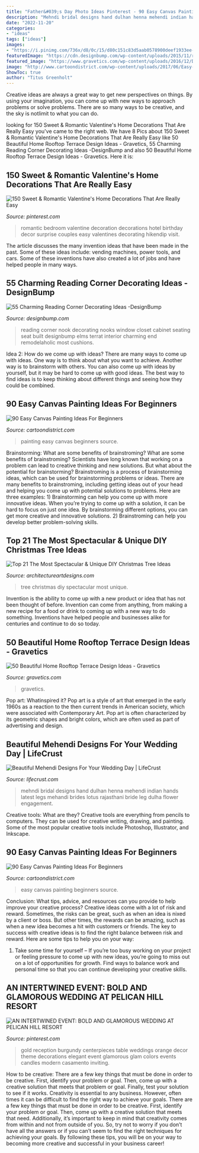 ```yaml
---
title: "Father&#039;s Day Photo Ideas Pinterest - 90 Easy Canvas Painting Ideas For Beginners"
description: "Mehndi bridal designs hand dulhan henna mehendi indian hands latest legs mehandi brides lotus rajasthani bride leg dulha flower engagement"
date: "2022-11-20"
categories:
- "ideas"
tags: ["ideas"]
images:
- "https://i.pinimg.com/736x/d8/0c/15/d80c151c83d5aab0578900deef1933ee--wedding-orange-wedding-gold.jpg"
featuredImage: "https://cdn.designbump.com/wp-content/uploads/2015/11/reading-corner-nook30.jpg"
featured_image: "https://www.gravetics.com/wp-content/uploads/2016/12/Decorating-ideas-for-innovative-design-modern-terrace.jpg"
image: "http://www.cartoondistrict.com/wp-content/uploads/2017/06/Easy-Canvas-Painting-Ideas-For-Beginners0201.jpg"
ShowToc: true
author: "Titus Greenholt"
---
```



Creative ideas are always a great way to get new perspectives on things. By using your imagination, you can come up with new ways to approach problems or solve problems. There are so many ways to be creative, and the sky is notlimit to what you can do.

	

		
looking for 150 Sweet &amp; Romantic Valentine&#039;s Home Decorations That Are Really Easy you've came to the right web. We have 8 Pics about 150 Sweet &amp; Romantic Valentine&#039;s Home Decorations That Are Really Easy like 50 Beautiful Home Rooftop Terrace Design Ideas - Gravetics, 55 Charming Reading Corner Decorating Ideas -DesignBump and also 50 Beautiful Home Rooftop Terrace Design Ideas - Gravetics. Here it is:
		
    
## 150 Sweet &amp; Romantic Valentine&#039;s Home Decorations That Are Really Easy

<img loading=lazy src="https://i.pinimg.com/736x/3b/ab/46/3bab46c51afb2fc70d01354dbcdc53b1.jpg" onerror="this.onerror=null;this.src='https://tse2.mm.bing.net/th?id=OIP.n1adOqwaixu2sWV4QuhZowHaNJ&amp;pid=15.1';" alt="150 Sweet &amp; Romantic Valentine&#039;s Home Decorations That Are Really Easy">

_Source: pinterest.com_

>romantic bedroom valentine decoration decorations hotel birthday decor surprise couples easy valentines decorating hikendip visit. 

	

The article discusses the many invention ideas that have been made in the past. Some of these ideas include: vending machines, power tools, and cars. Some of these inventions have also created a lot of jobs and have helped people in many ways.

    
## 55 Charming Reading Corner Decorating Ideas -DesignBump

<img loading=lazy src="https://cdn.designbump.com/wp-content/uploads/2015/11/reading-corner-nook30.jpg" onerror="this.onerror=null;this.src='https://tse4.mm.bing.net/th?id=OIP.9CqjXPSjlVMdZLvT6Rcy0gHaJR&amp;pid=15.1';" alt="55 Charming Reading Corner Decorating Ideas -DesignBump">

_Source: designbump.com_

>reading corner nook decorating nooks window closet cabinet seating seat built designbump elms terrat interior charming end remodelaholic most cushions. 

	

Idea 2: How do we come up with ideas?
There are many ways to come up with ideas. One way is to think about what you want to achieve. Another way is to brainstorm with others. You can also come up with ideas by yourself, but it may be hard to come up with good ideas. The best way to find ideas is to keep thinking about different things and seeing how they could be combined.

    
## 90 Easy Canvas Painting Ideas For Beginners

<img loading=lazy src="http://www.cartoondistrict.com/wp-content/uploads/2017/06/Easy-Canvas-Painting-Ideas-For-Beginners0201.jpg" onerror="this.onerror=null;this.src='https://tse2.mm.bing.net/th?id=OIP.hI1Tv4Y6Y5t2unCN60fbQgHaLc&amp;pid=15.1';" alt="90 Easy Canvas Painting Ideas For Beginners">

_Source: cartoondistrict.com_

>painting easy canvas beginners source. 

	

Brainstorming: What are some benefits of brainstroming?
What are some benefits of brainstroming? Scientists have long known that working on a problem can lead to creative thinking and new solutions. But what about the potential for brainstorming? Brainstroming is a process of brainstorming ideas, which can be used for brainstorming problems or ideas. There are many benefits to brainstroming, including getting ideas out of your head and helping you come up with potential solutions to problems. Here are three examples: 1) Brainstorming can help you come up with more innovative ideas. When you’re trying to come up with a solution, it can be hard to focus on just one idea. By brainstorming different options, you can get more creative and innovative solutions. 2) Brainstroming can help you develop better problem-solving skills.

    
## Top 21 The Most Spectacular &amp; Unique DIY Christmas Tree Ideas

<img loading=lazy src="https://www.architectureartdesigns.com/wp-content/uploads/2014/11/244-630x945.jpg" onerror="this.onerror=null;this.src='https://tse2.mm.bing.net/th?id=OIP.v6ZBlpRFPT1arhkzNCEPhAHaLH&amp;pid=15.1';" alt="Top 21 The Most Spectacular &amp; Unique DIY Christmas Tree Ideas">

_Source: architectureartdesigns.com_

>tree christmas diy spectacular most unique. 

	

Invention is the ability to come up with a new product or idea that has not been thought of before. Invention can come from anything, from making a new recipe for a food or drink to coming up with a new way to do something. Inventions have helped people and businesses alike for centuries and continue to do so today.

    
## 50 Beautiful Home Rooftop Terrace Design Ideas - Gravetics

<img loading=lazy src="https://www.gravetics.com/wp-content/uploads/2016/12/Decorating-ideas-for-innovative-design-modern-terrace.jpg" onerror="this.onerror=null;this.src='https://tse4.mm.bing.net/th?id=OIP.RnuK7uVdNfwSiwTP6L0oOgHaLJ&amp;pid=15.1';" alt="50 Beautiful Home Rooftop Terrace Design Ideas - Gravetics">

_Source: gravetics.com_

>gravetics. 

	

Pop art: Whatinspired it?
Pop art is a style of art that emerged in the early 1960s as a reaction to the then current trends in American society, which were associated with Contemporary Art. Pop art is often characterized by its geometric shapes and bright colors, which are often used as part of advertising and design.

    
## Beautiful Mehendi Designs For Your Wedding Day | LifeCrust

<img loading=lazy src="http://www.lifecrust.com/wp-content/uploads/2017/08/e00bbd48c90d4f8c1708cfaa426b075e.jpg" onerror="this.onerror=null;this.src='https://tse3.mm.bing.net/th?id=OIP.BkW9vaU23bgb7EV4iPSregHaNK&amp;pid=15.1';" alt="Beautiful Mehendi Designs For Your Wedding Day | LifeCrust">

_Source: lifecrust.com_

>mehndi bridal designs hand dulhan henna mehendi indian hands latest legs mehandi brides lotus rajasthani bride leg dulha flower engagement. 

	

Creative tools: What are they?
Creative tools are everything from pencils to computers. They can be used for creative writing, drawing, and painting. Some of the most popular creative tools include Photoshop, Illustrator, and Inkscape.

    
## 90 Easy Canvas Painting Ideas For Beginners

<img loading=lazy src="http://www.cartoondistrict.com/wp-content/uploads/2017/06/Easy-Canvas-Painting-Ideas-For-Beginners21-1.jpg" onerror="this.onerror=null;this.src='https://tse4.mm.bing.net/th?id=OIP.4OkhfQN4teidQ5dAVEC1JwHaJ4&amp;pid=15.1';" alt="90 Easy Canvas Painting Ideas For Beginners">

_Source: cartoondistrict.com_

>easy canvas painting beginners source. 

	

Conclusion: What tips, advice, and resources can you provide to help improve your creative process?
Creative ideas come with a lot of risk and reward. Sometimes, the risks can be great, such as when an idea is nixed by a client or boss. But other times, the rewards can be amazing, such as when a new idea becomes a hit with customers or friends. The key to success with creative ideas is to find the right balance between risk and reward. Here are some tips to help you on your way: 
1. Take some time for yourself – If you’re too busy working on your project or feeling pressure to come up with new ideas, you’re going to miss out on a lot of opportunities for growth. Find ways to balance work and personal time so that you can continue developing your creative skills. 


    
## AN INTERTWINED EVENT: BOLD AND GLAMOROUS WEDDING AT PELICAN HILL RESORT

<img loading=lazy src="https://i.pinimg.com/736x/d8/0c/15/d80c151c83d5aab0578900deef1933ee--wedding-orange-wedding-gold.jpg" onerror="this.onerror=null;this.src='https://tse4.mm.bing.net/th?id=OIP.EINAYuLrcEDhFcAE07h9KQAAAA&amp;pid=15.1';" alt="AN INTERTWINED EVENT: BOLD AND GLAMOROUS WEDDING AT PELICAN HILL RESORT">

_Source: pinterest.com_

>gold reception burgundy centerpieces table weddings orange decor theme decorations elegant event glamorous glam colors events candles modern casamento inviting. 

	

How to be creative: There are a few key things that must be done in order to be creative. First, identify your problem or goal. Then, come up with a creative solution that meets that problem or goal. Finally, test your solution to see if it works.
Creativity is essential to any business. However, often times it can be difficult to find the right way to achieve your goals. There are a few key things that must be done in order to be creative. First, identify your problem or goal. Then, come up with a creative solution that meets that need. Additionally, it’s important to keep in mind that creativity comes from within and not from outside of you. So, try not to worry if you don’t have all the answers or if you can’t seem to find the right techniques for achieving your goals. By following these tips, you will be on your way to becoming more creative and successful in your business career!

